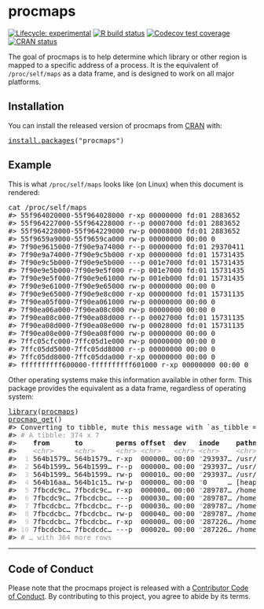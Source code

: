 <!-- README.md is generated from README.Rmd. Please edit that file -->

# procmaps

<!-- badges: start -->

[![Lifecycle: experimental](https://img.shields.io/badge/lifecycle-experimental-orange.svg)](https://www.tidyverse.org/lifecycle/#experimental) [![R build status](https://github.com/r-prof/procmaps/workflows/rcc/badge.svg)](https://github.com/r-prof/procmaps/actions) [![Codecov test coverage](https://codecov.io/gh/r-prof/procmaps/branch/master/graph/badge.svg)](https://codecov.io/gh/r-prof/procmaps?branch=master) [![CRAN status](https://www.r-pkg.org/badges/version/procmaps)](https://CRAN.R-project.org/package=procmaps)

<!-- badges: end -->

The goal of procmaps is to help determine which library or other region is mapped to a specific address of a process. It is the equivalent of `/proc/self/maps` as a data frame, and is designed to work on all major platforms.

## Installation

You can install the released version of procmaps from [CRAN](https://CRAN.R-project.org) with:

<pre class='chroma'>
<span class='nf'><a href='https://rdrr.io/r/utils/install.packages.html'>install.packages</a></span>(<span class='s'>"procmaps"</span>)
</pre>

## Example

This is what `/proc/self/maps` looks like (on Linux) when this document is rendered:

<pre class='chroma'>
<span class='k'>cat</span> <span class='o'>/</span><span class='k'>proc</span><span class='o'>/</span><span class='k'>self</span><span class='o'>/</span><span class='k'>maps</span>
<span class='c'>#&gt; 55f964020000-55f964028000 r-xp 00000000 fd:01 2883652                    /bin/cat</span>
<span class='c'>#&gt; 55f964227000-55f964228000 r--p 00007000 fd:01 2883652                    /bin/cat</span>
<span class='c'>#&gt; 55f964228000-55f964229000 rw-p 00008000 fd:01 2883652                    /bin/cat</span>
<span class='c'>#&gt; 55f9659a9000-55f9659ca000 rw-p 00000000 00:00 0                          [heap]</span>
<span class='c'>#&gt; 7f90e9615000-7f90e9a74000 r--p 00000000 fd:01 29370411                   /usr/lib/locale/locale-archive</span>
<span class='c'>#&gt; 7f90e9a74000-7f90e9c5b000 r-xp 00000000 fd:01 15731435                   /lib/x86_64-linux-gnu/libc-2.27.so</span>
<span class='c'>#&gt; 7f90e9c5b000-7f90e9e5b000 ---p 001e7000 fd:01 15731435                   /lib/x86_64-linux-gnu/libc-2.27.so</span>
<span class='c'>#&gt; 7f90e9e5b000-7f90e9e5f000 r--p 001e7000 fd:01 15731435                   /lib/x86_64-linux-gnu/libc-2.27.so</span>
<span class='c'>#&gt; 7f90e9e5f000-7f90e9e61000 rw-p 001eb000 fd:01 15731435                   /lib/x86_64-linux-gnu/libc-2.27.so</span>
<span class='c'>#&gt; 7f90e9e61000-7f90e9e65000 rw-p 00000000 00:00 0 </span>
<span class='c'>#&gt; 7f90e9e65000-7f90e9e8c000 r-xp 00000000 fd:01 15731135                   /lib/x86_64-linux-gnu/ld-2.27.so</span>
<span class='c'>#&gt; 7f90ea05f000-7f90ea061000 rw-p 00000000 00:00 0 </span>
<span class='c'>#&gt; 7f90ea06a000-7f90ea08c000 rw-p 00000000 00:00 0 </span>
<span class='c'>#&gt; 7f90ea08c000-7f90ea08d000 r--p 00027000 fd:01 15731135                   /lib/x86_64-linux-gnu/ld-2.27.so</span>
<span class='c'>#&gt; 7f90ea08d000-7f90ea08e000 rw-p 00028000 fd:01 15731135                   /lib/x86_64-linux-gnu/ld-2.27.so</span>
<span class='c'>#&gt; 7f90ea08e000-7f90ea08f000 rw-p 00000000 00:00 0 </span>
<span class='c'>#&gt; 7ffc05cfc000-7ffc05d1e000 rw-p 00000000 00:00 0                          [stack]</span>
<span class='c'>#&gt; 7ffc05dd5000-7ffc05dd8000 r--p 00000000 00:00 0                          [vvar]</span>
<span class='c'>#&gt; 7ffc05dd8000-7ffc05dda000 r-xp 00000000 00:00 0                          [vdso]</span>
<span class='c'>#&gt; ffffffffff600000-ffffffffff601000 r-xp 00000000 00:00 0                  [vsyscall]</span>
</pre>

Other operating systems make this information available in other form. This package provides the equivalent as a data frame, regardless of operating system:

<pre class='chroma'>
<span class='nf'><a href='https://rdrr.io/r/base/library.html'>library</a></span>(<span class='k'><a href='https://r-prof.github.io/procmaps/'>procmaps</a></span>)
<span class='nf'><a href='https://r-prof.github.io/procmaps/reference/procmap_get.html'>procmap_get</a></span>()
<span class='c'>#&gt; Converting to tibble, mute this message with `as_tibble = TRUE`.</span>
<span class='c'>#&gt; <span style='color: #949494;'># A tibble: 374 x 7</span></span>
<span class='c'>#&gt;    <span style='font-weight: bold;'>from</span><span>      </span><span style='font-weight: bold;'>to</span><span>        </span><span style='font-weight: bold;'>perms</span><span> </span><span style='font-weight: bold;'>offset</span><span>  </span><span style='font-weight: bold;'>dev</span><span>   </span><span style='font-weight: bold;'>inode</span><span>    </span><span style='font-weight: bold;'>pathname</span><span>                    </span></span>
<span class='c'>#&gt;    <span style='color: #949494;font-style: italic;'>&lt;chr&gt;</span><span>     </span><span style='color: #949494;font-style: italic;'>&lt;chr&gt;</span><span>     </span><span style='color: #949494;font-style: italic;'>&lt;chr&gt;</span><span> </span><span style='color: #949494;font-style: italic;'>&lt;chr&gt;</span><span>   </span><span style='color: #949494;font-style: italic;'>&lt;chr&gt;</span><span> </span><span style='color: #949494;font-style: italic;'>&lt;chr&gt;</span><span>    </span><span style='color: #949494;font-style: italic;'>&lt;chr&gt;</span><span>                       </span></span>
<span class='c'>#&gt; <span style='color: #BCBCBC;'> 1</span><span> 564b1579… 564b1579… r-xp  000000… 00:00 </span><span style='color: #949494;'>"</span><span>293937… /usr/lib/R/bin/exec/R       </span></span>
<span class='c'>#&gt; <span style='color: #BCBCBC;'> 2</span><span> 564b1599… 564b1599… r--p  000000… 00:00 </span><span style='color: #949494;'>"</span><span>293937… /usr/lib/R/bin/exec/R       </span></span>
<span class='c'>#&gt; <span style='color: #BCBCBC;'> 3</span><span> 564b1599… 564b1599… rw-p  000010… 00:00 </span><span style='color: #949494;'>"</span><span>293937… /usr/lib/R/bin/exec/R       </span></span>
<span class='c'>#&gt; <span style='color: #BCBCBC;'> 4</span><span> 564b16aa… 564b1c15… rw-p  000000… 00:00 </span><span style='color: #949494;'>"</span><span>0     … [heap]                      </span></span>
<span class='c'>#&gt; <span style='color: #BCBCBC;'> 5</span><span> 7fbcdc9c… 7fbcdc9c… r-xp  000000… 00:00 </span><span style='color: #949494;'>"</span><span>289787… /home/kirill/git/R/r-prof/p…</span></span>
<span class='c'>#&gt; <span style='color: #BCBCBC;'> 6</span><span> 7fbcdc9c… 7fbcdcbc… ---p  000030… 00:00 </span><span style='color: #949494;'>"</span><span>289787… /home/kirill/git/R/r-prof/p…</span></span>
<span class='c'>#&gt; <span style='color: #BCBCBC;'> 7</span><span> 7fbcdcbc… 7fbcdcbc… r--p  000030… 00:00 </span><span style='color: #949494;'>"</span><span>289787… /home/kirill/git/R/r-prof/p…</span></span>
<span class='c'>#&gt; <span style='color: #BCBCBC;'> 8</span><span> 7fbcdcbc… 7fbcdcbc… rw-p  000040… 00:00 </span><span style='color: #949494;'>"</span><span>289787… /home/kirill/git/R/r-prof/p…</span></span>
<span class='c'>#&gt; <span style='color: #BCBCBC;'> 9</span><span> 7fbcdcbc… 7fbcdcbc… r-xp  000000… 00:00 </span><span style='color: #949494;'>"</span><span>287226… /home/kirill/R-dev/glue/lib…</span></span>
<span class='c'>#&gt; <span style='color: #BCBCBC;'>10</span><span> 7fbcdcbc… 7fbcdcdc… ---p  000020… 00:00 </span><span style='color: #949494;'>"</span><span>287226… /home/kirill/R-dev/glue/lib…</span></span>
<span class='c'>#&gt; <span style='color: #949494;'># … with 364 more rows</span></span>
</pre>

-----

## Code of Conduct

Please note that the procmaps project is released with a [Contributor Code of Conduct](https://contributor-covenant.org/version/2/0/CODE_OF_CONDUCT.html). By contributing to this project, you agree to abide by its terms.
